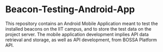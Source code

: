 # Beacon-Testing-Android-App
This repository contains an Android Mobile Application meant to test the installed beacons on the IIT campus, and to store the test data on the project server. The mobile application development implies API data retrieval and storage, as well as API development, from BOSSA Platform API.
